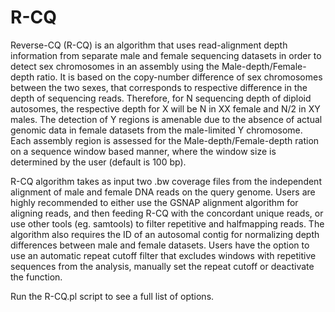 # R-CQ
Reverse-CQ (R-CQ) is an algorithm that uses read-alignment depth information from separate male and female sequencing datasets in order to detect sex chromosomes in an assembly using the Male-depth/Female-depth ratio.
It is based on the copy-number difference of sex chromosomes between the two sexes, that corresponds to respective difference in the depth of sequencing reads. 
Therefore, for N sequencing depth of diploid autosomes, the respective depth for X will be N in XX female and N/2 in XY males. 
The detection of Y regions is amenable due to the absence of actual genomic data in female datasets from the male-limited Y chromosome.
Each assembly region is assessed for the Male-depth/Female-depth ration on a sequence window based manner, where the window size is determined by the user (default is 100 bp). 

R-CQ algorithm takes as input two .bw coverage files from the independent alignment of male and female DNA reads on the query genome. 
Users are highly recommended to either use the GSNAP alignment algorithm for aligning reads, and then feeding R-CQ with the concordant unique reads, or use other tools (eg. samtools) to filter repetitive and halfmapping reads. 
The algorithm also requires the ID of an autosomal contig for normalizing depth differences between male and female datasets. 
Users have the option to use an automatic repeat cutoff filter that excludes windows with repetitive sequences from the analysis, manually set the repeat cutoff or deactivate the function. 

Run the R-CQ.pl script to see a full list of options. 
